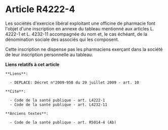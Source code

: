 # Article R4222-4

Les sociétés d'exercice libéral exploitant une officine de pharmacie font l'objet d'une inscription en annexe du tableau
mentionné aux articles L. 4222-1 et L. 4232-11 accompagnée du nom et, le cas échéant, de la dénomination sociale des associés
qui les composent. 

Cette inscription ne dispense pas les pharmaciens exerçant dans la société de leur inscription personnelle au tableau.

**Liens relatifs à cet article**

	**Liens**:

	  - DEPLACE: Décret n°2009-958 du 29 juillet 2009 - art. 10

	**Cite**:

	  - Code de la santé publique - art. L4222-1
	  - Code de la santé publique - art. L4232-11

	**Anciens textes**:

	  - Code de la santé publique - art. R5014-4 (Ab)
